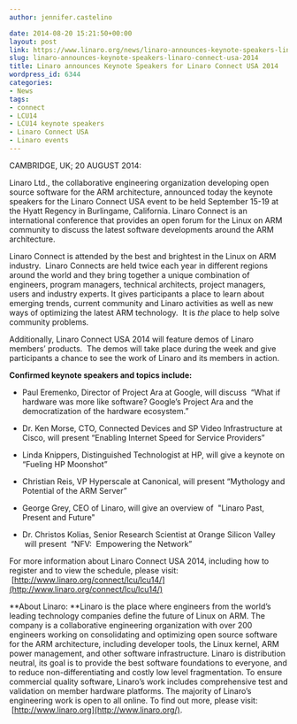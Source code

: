 ```yaml
---
author: jennifer.castelino

date: 2014-08-20 15:21:50+00:00
layout: post
link: https://www.linaro.org/news/linaro-announces-keynote-speakers-linaro-connect-usa-2014/
slug: linaro-announces-keynote-speakers-linaro-connect-usa-2014
title: Linaro announces Keynote Speakers for Linaro Connect USA 2014
wordpress_id: 6344
categories:
- News
tags:
- connect
- LCU14
- LCU14 keynote speakers
- Linaro Connect USA
- Linaro events
---
```


CAMBRIDGE, UK; 20 AUGUST 2014:

Linaro Ltd., the collaborative engineering organization developing open source software for the ARM architecture, announced today the keynote speakers for the Linaro Connect USA event to be held September 15-19 at the Hyatt Regency in Burlingame, California. Linaro Connect is an international conference that provides an open forum for the Linux on ARM community to discuss the latest software developments around the ARM architecture.

Linaro Connect is attended by the best and brightest in the Linux on ARM industry.  Linaro Connects are held twice each year in different regions around the world and they bring together a unique combination of engineers, program managers, technical architects, project managers, users and industry experts. It gives participants a place to learn about emerging trends, current community and Linaro activities as well as new ways of optimizing the latest ARM technology.  It is _the_ place to help solve community problems.

Additionally, Linaro Connect USA 2014 will feature demos of Linaro members’ products.  The demos will take place during the week and give participants a chance to see the work of Linaro and its members in action.

**Confirmed keynote speakers and topics include:**



	
  * Paul Eremenko, Director of Project Ara at Google, will discuss  “What if hardware was more like software? Google’s Project Ara and the democratization of the hardware ecosystem.”

	
  * Dr. Ken Morse, CTO, Connected Devices and SP Video Infrastructure at Cisco, will present “Enabling Internet Speed for Service Providers”

	
  * Linda Knippers, Distinguished Technologist at HP, will give a keynote on “Fueling HP Moonshot”

	
  * Christian Reis, VP Hyperscale at Canonical, will present “Mythology and Potential of the ARM Server”

	
  * George Grey, CEO of Linaro, will give an overview of  "Linaro Past, Present and Future"

	
  * Dr. Christos Kolias, Senior Research Scientist at Orange Silicon Valley  will present  “NFV:  Empowering the Network”


For more information about Linaro Connect USA 2014, including how to register and to view the schedule, please visit:  [http://www.linaro.org/connect/lcu/lcu14/](http://www.linaro.org/connect/lcu/lcu14/)

**About Linaro:
**Linaro is the place where engineers from the world’s leading technology companies define the future of Linux on ARM. The company is a collaborative engineering organization with over 200 engineers working on consolidating and optimizing open source software for the ARM architecture, including developer tools, the Linux kernel, ARM power management, and other software infrastructure. Linaro is distribution neutral, its goal is to provide the best software foundations to everyone, and to reduce non-differentiating and costly low level fragmentation. To ensure commercial quality software, Linaro’s work includes comprehensive test and validation on member hardware platforms. The majority of Linaro’s engineering work is open to all online. To find out more, please visit:  [http://www.linaro.org](http://www.linaro.org/).


